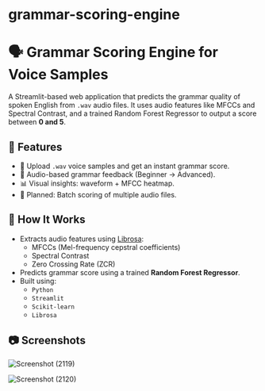 # grammar-scoring-engine



# 🗣️ Grammar Scoring Engine for Voice Samples

A Streamlit-based web application that predicts the grammar quality of spoken English from `.wav` audio files. It uses audio features like MFCCs and Spectral Contrast, and a trained Random Forest Regressor to output a score between **0 and 5**.

## 🚀 Features

- 🎤 Upload `.wav` voice samples and get an instant grammar score.
- 📘 Audio-based grammar feedback (Beginner → Advanced).
- 📊 Visual insights: waveform + MFCC heatmap.
- 📁 Planned: Batch scoring of multiple audio files.

## 🧠 How It Works

- Extracts audio features using [Librosa](https://librosa.org/):  
  - MFCCs (Mel-frequency cepstral coefficients)  
  - Spectral Contrast  
  - Zero Crossing Rate (ZCR)
- Predicts grammar score using a trained **Random Forest Regressor**.
- Built using:
  - `Python`
  - `Streamlit`
  - `Scikit-learn`
  - `Librosa`

## 📷 Screenshots

![Screenshot (2119)](https://github.com/user-attachments/assets/d91c54bc-6a18-45c5-9151-01c820ea9b11)

![Screenshot (2120)](https://github.com/user-attachments/assets/d78d3a07-85b8-4a3b-add8-465921a9b1cd)





